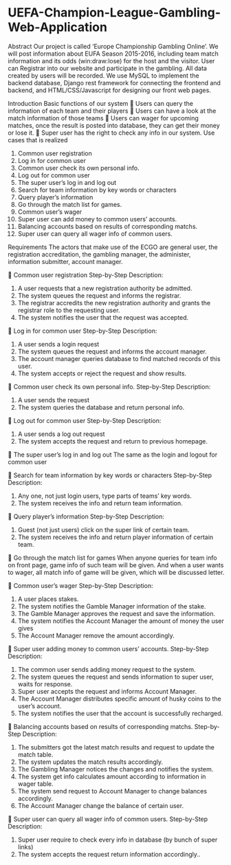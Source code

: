 # UEFA-Champion-League-Gambling-Web-Application
Abstract
Our project is called ‘Europe Championship Gambling Online’. We will post information about EUFA Season 2015-2016, including team match information and its odds (win:draw:lose) for the host and the visitor. User can Registrar into our website and participate in the gambling. All data created by users will be recorded. We use MySQL to implement the backend database, Django rest framework for connecting the frontend and backend, and HTML/CSS/Javascript for designing our front web pages.

Introduction
Basic functions of our system
	Users can query the information of each team and their players
	Users can have a look at the match information of those teams
	Users can wager for upcoming matches, once the result is posted into database, they can get their money or lose it. 
	Super user has the right to check any info in our system.
Use cases that is realized
1. Common user registration
2. Log in for common user
3. Common user check its own personal info.
4. Log out for common user
5. The super user’s log in and log out
6. Search for team information by key words or characters
7. Query player’s information
8. Go through the match list for games.
9. Common user’s wager
10. Super user can add money to common users’ accounts.
11. Balancing accounts based on results of corresponding matchs.
12. Super user can query all wager info of common users.

Requirements
The actors that make use of the ECGO are general user, the registration accreditation, the gambling manager, the administer, information submitter, account manager.

	Common user registration
Step-by-Step Description:
1.	A user requests that a new registration authority be admitted.
2.	The system queues the request and informs the registrar.
3.	The registrar accredits the new registration authority and grants the registrar role to the requesting user.
4.	The system notifies the user that the request was accepted.

	Log in for common user
Step-by-Step Description:
1.	A user sends a login request
2.	The system queues the request and informs the account manager.
3.	The account manager queries database to find matched records of this user.
4.	The system accepts or reject the request and show results.

	Common user check its own personal info.
Step-by-Step Description:
1.	A user sends the request
2.	The system queries the database and return personal info.

	Log out for common user
Step-by-Step Description:
1.	A user sends a log out request
2.	The system accepts the request and return to previous homepage.

	The super user’s log in and log out
The same as the login and logout for common user

	Search for team information by key words or characters
Step-by-Step Description:
1.	Any one, not just login users, type parts of teams’ key words.
2.	The system receives the info and return team information.

	Query player’s information
Step-by-Step Description:
1.	Guest (not just users) click on the super link of certain team. 
2.	The system receives the info and return player information of certain team.

	Go through the match list for games 
When anyone queries for team info on front page, game info of such team will be given. And when a user wants to wager, all match info of game will be given, which will be discussed letter.

	Common user’s wager
Step-by-Step Description:
1.	A user places stakes.
2.	The system notifies the Gamble Manager information of the stake.
3.	The Gamble Manager approves the request and save the information.
4.	The system notifies the Account Manager the amount of money the user gives
5.	The Account Manager remove the amount accordingly.

	Super user adding money to common users’ accounts.
Step-by-Step Description:
1.	The common user sends adding money request to the system.
2.	The system queues the request and sends information to super user, waits for response.
3.	Super user accepts the request and informs Account Manager.
4.	The Account Manager distributes specific amount of husky coins to the user’s account.
5.	The system notifies the user that the account is successfully recharged.

	Balancing accounts based on results of corresponding matchs.
Step-by-Step Description:
1.	The submitters got the latest match results and request to update the match table.
2.	The system updates the match results accordingly.
3.	The Gambling Manager notices the changes and notifies the system.
4.	The system get info calculates amount according to information in wager table.
5.	The system send request to Account Manager to change balances accordingly.
6.	The Account Manager change the balance of certain user.

	Super user can query all wager info of common users.
Step-by-Step Description:
1.	Super user require to check every info in database (by bunch of super links)
2.	The system accepts the request return information accordingly..

